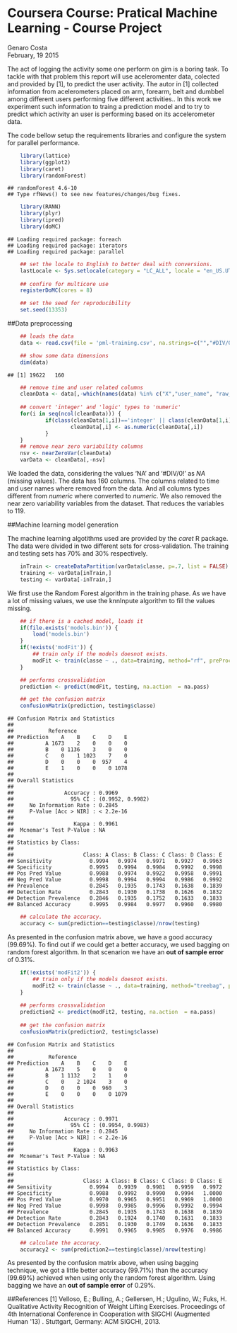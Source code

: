# Coursera Course: Pratical Machine Learning - Course Project
Genaro Costa  
February, 19 2015  

The act of logging the activity some one perform on gim is a boring task. To tackle with that problem this report will use aceleromenter data, colected and provided by [1], to predict the user activity. The autor in [1] collected information from acelerometers placed on arm, forearm, belt and dumbbel among different users performing five different activities.. In this work we experiment such information to traing a prediction model and to try to predict which activity an user is performing based on its accelerometer data.

The code bellow setup the requirements libraries and configure the system for parallel performance.

```r
    library(lattice)
    library(ggplot2)
    library(caret)
    library(randomForest)
```

```
## randomForest 4.6-10
## Type rfNews() to see new features/changes/bug fixes.
```

```r
    library(RANN)
    library(plyr)
    library(ipred)
    library(doMC)
```

```
## Loading required package: foreach
## Loading required package: iterators
## Loading required package: parallel
```

```r
    ## set the locale to English to better deal with conversions.
    lastLocale <- Sys.setlocale(category = "LC_ALL", locale = "en_US.UTF-8")
    
    ## confire for multicore use
    registerDoMC(cores = 8)

    ## set the seed for reproducibility
    set.seed(13353)
```

##Data preprocessing


```r
    ## loads the data
    data <- read.csv(file = 'pml-training.csv', na.strings=c("","#DIV/0!","NA"))

    ## show some data dimensions
    dim(data)
```

```
## [1] 19622   160
```

```r
    ## remove time and user related columns 
    cleanData <- data[,-which(names(data) %in% c("X","user_name", "raw_timestamp_part_1", "raw_timestamp_part_2", "cvtd_timestamp"))]
    
    ## convert 'integer' and 'logic' types to 'numeric'
    for(i in seq(ncol(cleanData))) { 
            if(class(cleanData[1,i])=='integer' || class(cleanData[1,i])=='logical') {
                    cleanData[,i] <- as.numeric(cleanData[,i])
            }
    }
    ## remove near zero variability columns
    nsv <- nearZeroVar(cleanData)
    varData <- cleanData[,-nsv]
```

We loaded the data, considering the values ‘NA’ and ‘#DIV/0!’ as *NA* (missing values). The data has 160 columns. The columns related to time and user names where removed from the data. And all columns types different from *numeric* where converted to *numeric*. We also removed the near zero variability variables from the dataset. That reduces the variables to 119.

##Machine learning model generation

The machine learning algotithms used are provided by the *caret* R package. The data were divided in two different sets for cross-validation. The training and testing sets has 70% and 30% respectively. 


```r
    inTrain <- createDataPartition(varData$classe, p=.7, list = FALSE)
    training <- varData[inTrain,]
    testing <- varData[-inTrain,]
```

We first use the Random Forest algorithm in the training phase. As we have a lot of missing values, we use the knnInpute algorithm to fill the values missing.


```r
    ## if there is a cached model, loads it
    if(file.exists('models.bin')) { 
        load('models.bin')
    }
    if(!exists('modFit')) {
        ## train only if the models doesnot exists.
        modFit <- train(classe ~ ., data=training, method="rf", preProcess = c("knnImpute"), na.action  = na.pass)
    }

    ## performs crossvalidation
    prediction <- predict(modFit, testing, na.action  = na.pass)

    ## get the confusion matrix
    confusionMatrix(prediction, testing$classe)
```

```
## Confusion Matrix and Statistics
## 
##           Reference
## Prediction    A    B    C    D    E
##          A 1673    2    0    0    0
##          B    0 1136    3    0    0
##          C    0    1 1023    7    0
##          D    0    0    0  957    4
##          E    1    0    0    0 1078
## 
## Overall Statistics
##                                           
##                Accuracy : 0.9969          
##                  95% CI : (0.9952, 0.9982)
##     No Information Rate : 0.2845          
##     P-Value [Acc > NIR] : < 2.2e-16       
##                                           
##                   Kappa : 0.9961          
##  Mcnemar's Test P-Value : NA              
## 
## Statistics by Class:
## 
##                      Class: A Class: B Class: C Class: D Class: E
## Sensitivity            0.9994   0.9974   0.9971   0.9927   0.9963
## Specificity            0.9995   0.9994   0.9984   0.9992   0.9998
## Pos Pred Value         0.9988   0.9974   0.9922   0.9958   0.9991
## Neg Pred Value         0.9998   0.9994   0.9994   0.9986   0.9992
## Prevalence             0.2845   0.1935   0.1743   0.1638   0.1839
## Detection Rate         0.2843   0.1930   0.1738   0.1626   0.1832
## Detection Prevalence   0.2846   0.1935   0.1752   0.1633   0.1833
## Balanced Accuracy      0.9995   0.9984   0.9977   0.9960   0.9980
```

```r
    ## calculate the accuracy.
    accuracy <- sum(prediction==testing$classe)/nrow(testing)
```

As presented in the confusion matrix above, we have a good accuracy (99.69%). To find out if we could get a better accuracy, we used bagging on random forest algorithm. In that scenarion we have an **out of sample error** of 0.31%.


```r
    if(!exists('modFit2')) {
        ## train only if the models doesnot exists.
        modFit2 <- train(classe ~ ., data=training, method="treebag", preProcess = c("knnImpute"), na.action  = na.pass)
    }
    
    ## performs crossvalidation
    prediction2 <- predict(modFit2, testing, na.action  = na.pass)
    
    ## get the confusion matrix
    confusionMatrix(prediction2, testing$classe)
```

```
## Confusion Matrix and Statistics
## 
##           Reference
## Prediction    A    B    C    D    E
##          A 1673    5    0    0    0
##          B    1 1132    2    1    0
##          C    0    2 1024    3    0
##          D    0    0    0  960    3
##          E    0    0    0    0 1079
## 
## Overall Statistics
##                                           
##                Accuracy : 0.9971          
##                  95% CI : (0.9954, 0.9983)
##     No Information Rate : 0.2845          
##     P-Value [Acc > NIR] : < 2.2e-16       
##                                           
##                   Kappa : 0.9963          
##  Mcnemar's Test P-Value : NA              
## 
## Statistics by Class:
## 
##                      Class: A Class: B Class: C Class: D Class: E
## Sensitivity            0.9994   0.9939   0.9981   0.9959   0.9972
## Specificity            0.9988   0.9992   0.9990   0.9994   1.0000
## Pos Pred Value         0.9970   0.9965   0.9951   0.9969   1.0000
## Neg Pred Value         0.9998   0.9985   0.9996   0.9992   0.9994
## Prevalence             0.2845   0.1935   0.1743   0.1638   0.1839
## Detection Rate         0.2843   0.1924   0.1740   0.1631   0.1833
## Detection Prevalence   0.2851   0.1930   0.1749   0.1636   0.1833
## Balanced Accuracy      0.9991   0.9965   0.9985   0.9976   0.9986
```

```r
    ## calculate the accuracy.
    accuracy2 <- sum(prediction2==testing$classe)/nrow(testing)
```

As presented by the confusion matrix above, when using bagging technique, we got a little better accuracy (99.71%) than the accuracy (99.69%) achieved when using only the random forest algorithm. Using bagging we have an **out of sample error** of 0.29%. 

##References
[1] Velloso, E.; Bulling, A.; Gellersen, H.; Ugulino, W.; Fuks, H. Qualitative Activity Recognition of Weight Lifting Exercises. Proceedings of 4th International Conference in Cooperation with SIGCHI (Augmented Human '13) . Stuttgart, Germany: ACM SIGCHI, 2013.
